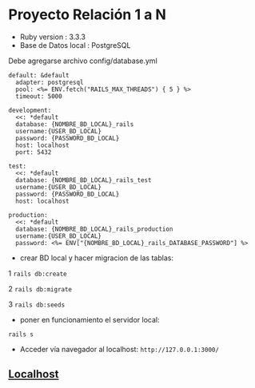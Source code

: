 # Proyecto Relación 1 a N

* Ruby version : 3.3.3
* Base de Datos local : PostgreSQL

Debe agregarse archivo config/database.yml
```
default: &default
  adapter: postgresql
  pool: <%= ENV.fetch("RAILS_MAX_THREADS") { 5 } %>
  timeout: 5000

development:
  <<: *default
  database: {NOMBRE_BD_LOCAL}_rails
  username:{USER_BD_LOCAL}
  password: {PASSWORD_BD_LOCAL}
  host: localhost
  port: 5432

test:
  <<: *default
  database: {NOMBRE_BD_LOCAL}_rails_test
  username:{USER_BD_LOCAL}
  password: {PASSWORD_BD_LOCAL}
  host: localhost

production:
  <<: *default
  database: {NOMBRE_BD_LOCAL}_rails_production
  username:{USER_BD_LOCAL}
  password: <%= ENV["{NOMBRE_BD_LOCAL}_rails_DATABASE_PASSWORD"] %>
```
- crear BD local y hacer migracion de las tablas:

1 `rails db:create`

2 `rails db:migrate`

3 `rails db:seeds`

- poner en funcionamiento el servidor local:

`rails s`

- Acceder vía navegador al localhost: `http://127.0.0.1:3000/`

<h2><a href="http://127.0.0.1:3000/" target="_blank">Localhost</a></h2>
